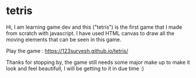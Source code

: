 # tetris

Hi, I am learning game dev and this ("tetris") is the first game that I made from scratch with javascript. I have used HTML canvas to draw all the moving elements that can be seen in this game. 

Play the game : https://123survesh.github.io/tetris/

Thanks for stopping by, the game still needs some major make up to make it look and feel beautifull, I will be getting to it in due time :)
